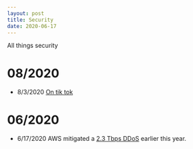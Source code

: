 ```yaml
---
layout: post
title: Security
date: 2020-06-17
---
```


All things security

# 08/2020
* 8/3/2020 [On tik tok](https://medium.com/@fs0c131y/tiktok-logs-logs-logs-e93e8162647a)

# 06/2020
* 6/17/2020 AWS mitigated a [2.3 Tbps DDoS](https://www.zdnet.com/article/aws-said-it-mitigated-a-2-3-tbps-ddos-attack-the-largest-ever/) earlier this year.

